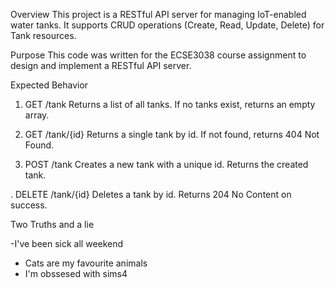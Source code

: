 Overview
This project is a RESTful API server for managing IoT-enabled water tanks. It supports CRUD operations (Create, Read, Update, Delete) for Tank resources.

Purpose
This code was written for the ECSE3038 course assignment to design and implement a RESTful API server.

Expected Behavior
1. GET /tank
Returns a list of all tanks. If no tanks exist, returns an empty array.

2. GET /tank/{id}
Returns a single tank by id. If not found, returns 404 Not Found.

3. POST /tank
Creates a new tank with a unique id. Returns the created tank.

. DELETE /tank/{id}
Deletes a tank by id. Returns 204 No Content on success.

Two Truths and a lie 

-I've been sick all weekend 
- Cats are my favourite animals
- I'm obssesed with sims4 
